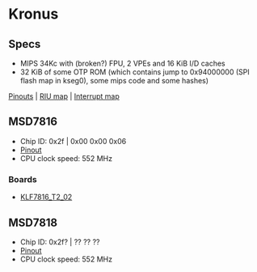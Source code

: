 # Kronus

## Specs

-  MIPS 34Kc with (broken?) FPU, 2 VPEs and 16 KiB I/D caches
-  32 KiB of some OTP ROM (which contains jump to 0x94000000 (SPI flash map in kseg0), some mips code and some hashes)

[Pinouts](pinouts.md) | [RIU map](riu-map.md) | [Interrupt map](int-map.md)

## MSD7816

-  Chip ID: 0x2f | 0x00 0x00 0x06
-  [Pinout](pinouts.md#msd7816)
-  CPU clock speed: 552 MHz

### Boards

-  [KLF7816_T2_02](klf7816_t2_02)

## MSD7818

-  Chip ID: 0x2f? | ?? ?? ??
-  [Pinout](pinouts.md#msd7818)
-  CPU clock speed: 552 MHz
